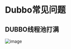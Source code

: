 


# Dubbo常见问题

## DUBBO线程池打满
<!-- 
https://mp.weixin.qq.com/s/3EX7rnIrj_lESoReKf00FQ
-->
![image](https://gitee.com/wt1814/pic-host/raw/master/images/microService/Dubbo/dubbo-60.png)   



